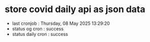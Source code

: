 # store covid daily api as json data

- last cronjob : Thursday, 08 May 2025 13:29:20
- status og cron : success
- status daily cron : success
      
      